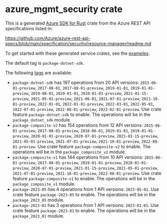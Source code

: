 # azure_mgmt_security crate

This is a generated [Azure SDK for Rust](https://github.com/Azure/azure-sdk-for-rust) crate from the Azure REST API specifications listed in:

https://github.com/Azure/azure-rest-api-specs/blob/main/specification/security/resource-manager/readme.md

To get started with these generated service crates, see the [examples](https://github.com/Azure/azure-sdk-for-rust/blob/main/services/README.md#examples).

The default tag is `package-dotnet-sdk`.

The following [tags](https://github.com/Azure/azure-sdk-for-rust/blob/main/services/tags.md) are available:

- `package-dotnet-sdk` has 197 operations from 20 API versions: `2015-06-01-preview`, `2017-08-01`, `2017-08-01-preview`, `2019-01-01`, `2019-01-01-preview`, `2019-08-01`, `2020-01-01`, `2020-01-01-preview`, `2021-01-15-preview`, `2021-05-01-preview`, `2021-06-01`, `2021-07-01-preview`, `2021-10-01-preview`, `2022-01-01`, `2022-01-01-preview`, `2022-03-01`, `2022-05-01`, `2022-07-01-preview`, `2022-08-01-preview`, `2023-02-01-preview`. Use crate feature `package-dotnet-sdk` to enable. The operations will be in the `package_dotnet_sdk` module.
- `package-composite-v2` has 154 operations from 12 API versions: `2015-06-01-preview`, `2017-08-01-preview`, `2018-06-01`, `2019-01-01`, `2019-01-01-preview`, `2020-01-01-preview`, `2020-07-01-preview`, `2021-01-15-preview`, `2021-05-01-preview`, `2021-07-01-preview`, `2021-10-01-preview`, `2022-08-01-preview`. Use crate feature `package-composite-v2` to enable. The operations will be in the `package_composite_v2` module.
- `package-composite-v1` has 144 operations from 10 API versions: `2015-06-01-preview`, `2017-08-01-preview`, `2019-01-01-preview`, `2020-01-01-preview`, `2020-07-01-preview`, `2021-01-15-preview`, `2021-05-01-preview`, `2021-07-01-preview`, `2021-10-01-preview`, `2022-08-01-preview`. Use crate feature `package-composite-v1` to enable. The operations will be in the `package_composite_v1` module.
- `package-2023-05` has 4 operations from 1 API versions: `2023-05-01`. Use crate feature `package-2023-05` to enable. The operations will be in the `package_2023_05` module.
- `package-2023-01` has 3 operations from 1 API versions: `2023-01-01`. Use crate feature `package-2023-01` to enable. The operations will be in the `package_2023_01` module.
